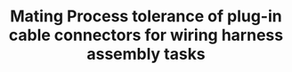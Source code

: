 ---
layout: posts
permalink: /Tolerance/
title: "Mating Process tolerance of plug-in cable connectors for wiring harness assembly tasks"
author_profile: false
header:
  image: "/images/fort point.png"
---